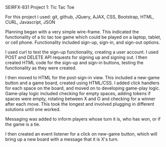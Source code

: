 SEIRFX-831 Project 1: Tic Tac Toe

For this project i used: git, github, JQuery, AJAX, CSS, Bootstrap, HTML, CURL, Javascript, JSON

Planning began with a very simple wire-frame. This indicated the functionality of a tic tac toe game which could be played on a laptop, tablet, or cell phone. Functionality included sign-up, sign-in, and sign-out options. 

I used curl to test the sign-up functionality, creating a user account. I used POST and DELETE API requests for signing up and signing out. I then created HTML code for the sign-up and sign-in buttons, testing the functionality as they were created. 

I then moved to HTML for the post-sign-in view. This included a new-game button and a game board, created using HTML/CSS. I added click handlers for each space on the board, and moved on to developing game-play logic. Game-play logic included checking for empty spaces, adding tokens if spaces were empty, rotating between X and O and checking for a winner after each move. This took the longest and involved plugging in different solutions until one worked. 

Messaging was added to inform players whose turn it is, who has won, or if the game is a tie. 

I then created an event listener for a click on new-game button, which will bring up a new board with a message that it is X's turn. 
